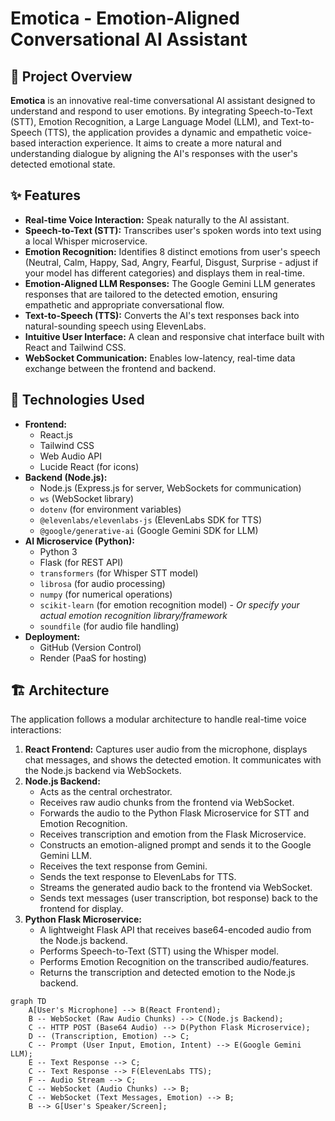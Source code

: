 # Emotica - Emotion-Aligned Conversational AI Assistant

## 🌟 Project Overview

**Emotica** is an innovative real-time conversational AI assistant designed to understand and respond to user emotions. By integrating Speech-to-Text (STT), Emotion Recognition, a Large Language Model (LLM), and Text-to-Speech (TTS), the application provides a dynamic and empathetic voice-based interaction experience. It aims to create a more natural and understanding dialogue by aligning the AI's responses with the user's detected emotional state.

## ✨ Features

* **Real-time Voice Interaction:** Speak naturally to the AI assistant.
* **Speech-to-Text (STT):** Transcribes user's spoken words into text using a local Whisper microservice.
* **Emotion Recognition:** Identifies 8 distinct emotions from user's speech (Neutral, Calm, Happy, Sad, Angry, Fearful, Disgust, Surprise - adjust if your model has different categories) and displays them in real-time.
* **Emotion-Aligned LLM Responses:** The Google Gemini LLM generates responses that are tailored to the detected emotion, ensuring empathetic and appropriate conversational flow.
* **Text-to-Speech (TTS):** Converts the AI's text responses back into natural-sounding speech using ElevenLabs.
* **Intuitive User Interface:** A clean and responsive chat interface built with React and Tailwind CSS.
* **WebSocket Communication:** Enables low-latency, real-time data exchange between the frontend and backend.

## 🚀 Technologies Used

* **Frontend:**
    * React.js
    * Tailwind CSS
    * Web Audio API
    * Lucide React (for icons)
* **Backend (Node.js):**
    * Node.js (Express.js for server, WebSockets for communication)
    * `ws` (WebSocket library)
    * `dotenv` (for environment variables)
    * `@elevenlabs/elevenlabs-js` (ElevenLabs SDK for TTS)
    * `@google/generative-ai` (Google Gemini SDK for LLM)
* **AI Microservice (Python):**
    * Python 3
    * Flask (for REST API)
    * `transformers` (for Whisper STT model)
    * `librosa` (for audio processing)
    * `numpy` (for numerical operations)
    * `scikit-learn` (for emotion recognition model) - *Or specify your actual emotion recognition library/framework*
    * `soundfile` (for audio file handling)
* **Deployment:**
    * GitHub (Version Control)
    * Render (PaaS for hosting)

## 🏗️ Architecture

The application follows a modular architecture to handle real-time voice interactions:

1.  **React Frontend:** Captures user audio from the microphone, displays chat messages, and shows the detected emotion. It communicates with the Node.js backend via WebSockets.
2.  **Node.js Backend:**
    * Acts as the central orchestrator.
    * Receives raw audio chunks from the frontend via WebSocket.
    * Forwards the audio to the Python Flask Microservice for STT and Emotion Recognition.
    * Receives transcription and emotion from the Flask Microservice.
    * Constructs an emotion-aligned prompt and sends it to the Google Gemini LLM.
    * Receives the text response from Gemini.
    * Sends the text response to ElevenLabs for TTS.
    * Streams the generated audio back to the frontend via WebSocket.
    * Sends text messages (user transcription, bot response) back to the frontend for display.
3.  **Python Flask Microservice:**
    * A lightweight Flask API that receives base64-encoded audio from the Node.js backend.
    * Performs Speech-to-Text (STT) using the Whisper model.
    * Performs Emotion Recognition on the transcribed audio/features.
    * Returns the transcription and detected emotion to the Node.js backend.

```mermaid
graph TD
    A[User's Microphone] --> B(React Frontend);
    B -- WebSocket (Raw Audio Chunks) --> C(Node.js Backend);
    C -- HTTP POST (Base64 Audio) --> D(Python Flask Microservice);
    D -- (Transcription, Emotion) --> C;
    C -- Prompt (User Input, Emotion, Intent) --> E(Google Gemini LLM);
    E -- Text Response --> C;
    C -- Text Response --> F(ElevenLabs TTS);
    F -- Audio Stream --> C;
    C -- WebSocket (Audio Chunks) --> B;
    C -- WebSocket (Text Messages, Emotion) --> B;
    B --> G[User's Speaker/Screen];
